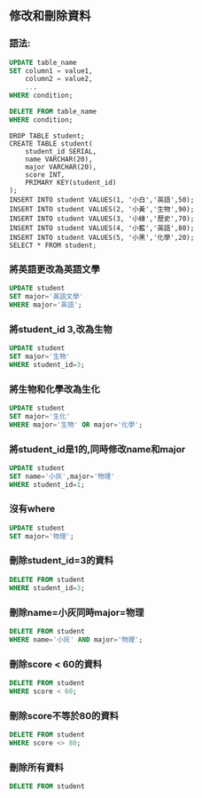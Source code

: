 ## 修改和刪除資料

### 語法:

```sql
UPDATE table_name
SET column1 = value1,
    column2 = value2,
    ...
WHERE condition;
```


```sql
DELETE FROM table_name
WHERE condition;
```

```sql
DROP TABLE student;
CREATE TABLE student(
	student_id SERIAL,
	name VARCHAR(20),
	major VARCHAR(20),
	score INT,
	PRIMARY KEY(student_id)
);
INSERT INTO student VALUES(1, '小白','英語',50);
INSERT INTO student VALUES(2, '小黃','生物',90);
INSERT INTO student VALUES(3, '小綠','歷史',70);
INSERT INTO student VALUES(4, '小藍','英語',80);
INSERT INTO student VALUES(5, '小黑','化學',20);
SELECT * FROM student;
```

### 將英語更改為英語文學

```sql
UPDATE student
SET major='英語文學'
WHERE major='英語';
```

### 將student_id 3,改為生物

```sql
UPDATE student
SET major='生物'
WHERE student_id=3;
```

### 將生物和化學改為生化

```sql
UPDATE student
SET major='生化'
WHERE major='生物' OR major='化學';
```

### 將student_id是1的,同時修改name和major

```sql
UPDATE student
SET name='小灰',major='物理'
WHERE student_id=1;
```

### 沒有where

```sql
UPDATE student
SET major='物理';
```

### 刪除student_id=3的資料

```sql
DELETE FROM student
WHERE student_id=3;
```

### 刪除name=小灰同時major=物理

```sql
DELETE FROM student
WHERE name='小灰' AND major='物理';
```

### 刪除score < 60的資料

```sql
DELETE FROM student
WHERE score < 60;
```

### 刪除score不等於80的資料

```sql
DELETE FROM student
WHERE score <> 80;
```

### 刪除所有資料

```sql
DELETE FROM student
```